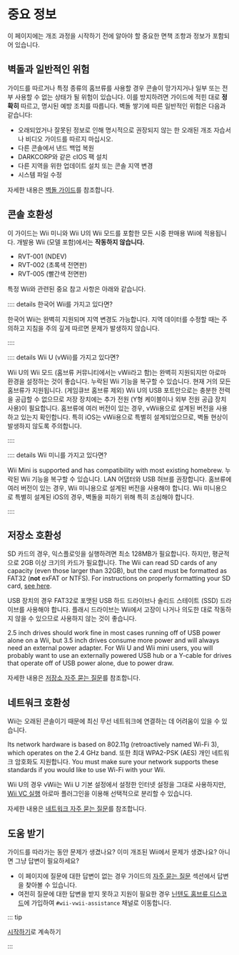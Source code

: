 # 중요 정보

이 페이지에는 개조 과정을 시작하기 전에 알아야 할 중요한 면책 조항과 정보가 포함되어 있습니다.

## 벽돌과 일반적인 위험

가이드를 따르거나 특정 종류의 홈브류를 사용할 경우 콘솔이 망가지거나 일부 또는 전부 사용할 수 없는 상태가 될 위험이 있습니다. 이를 방지하려면 가이드에 적힌 대로 **정확히** 따르고, 명시된 예방 조치를 따릅니다. 벽돌 쌓기에 따른 일반적인 위험은 다음과 같습니다:

- 오래되었거나 잘못된 정보로 인해 명시적으로 권장되지 않는 한 오래된 개조 자습서나 비디오 가이드를 따르지 마십시오.
- 다른 콘솔에서 낸드 백업 복원
- DARKCORP와 같은 cIOS 팩 설치
- 다른 지역을 위한 업데이트 설치 또는 콘솔 지역 변경
- 시스템 파일 수정

자세한 내용은 [벽돌 가이드](bricks)를 참조합니다.

## 콘솔 호환성

이 가이드는 Wii 미니와 Wii U의 Wii 모드를 포함한 모든 시중 판매용 Wii에 적용됩니다.
개발용 Wii (모델 포함)에서는 **작동하지 않습니다.**

- RVT-001 (NDEV)
- RVT-002 (초록색 전면판)
- RVT-005 (빨간색 전면판)

특정 Wii와 관련된 중요 참고 사항은 아래와 같습니다.

:::: details 한국어 Wii를 가지고 있다면?

한국어 Wii는 완벽히 지원되며 지역 변경도 가능합니다.
지역 데이터를 수정할 때는 주의하고 지침을 주의 깊게 따르면 문제가 발생하지 않습니다.

::::

:::: details Wii U (vWii)를 가지고 있다면?

Wii U의 Wii 모드 (홈브류 커뮤니티에서는 vWii라고 함)는 완벽히 지원되지만 아로마 환경을 설정하는 것이 좋습니다.
누락된 Wii 기능을 복구할 수 있습니다. 현재 거의 모든 홈브류가 지원됩니다. (게임큐브 홈브류 제외)
Wii U의 USB 포트만으로는 충분한 전력을 공급할 수 없으므로 저장 장치에는 추가 전원 (Y형 케이블이나 외부 전원 공급 장치 사용)이 필요합니다.
홈브류에 여러 버전이 있는 경우, vWii용으로 설계된 버전을 사용하고 있는지 확인합니다.
특히 iOS는 vWii용으로 특별히 설계되었으므로, 벽돌 현상이 발생하지 않도록 주의합니다.

::::

:::: details Wii 미니를 가지고 있다면?

Wii Mini is supported and has compatibility with most existing homebrew.
누락된 Wii 기능을 복구할 수 있습니다. LAN 어댑터와 USB 허브를 권장합니다.
홈브류에 여러 버전이 있는 경우, Wii 미니용으로 설계된 버전을 사용해야 합니다.
Wii 미니용으로 특별히 설계된 iOS의 경우, 벽돌을 피하기 위해 특히 조심해야 합니다.

::::

## 저장소 호환성

SD 카드의 경우, 익스플로잇을 실행하려면 최소 128MB가 필요합니다. 하지만, 평균적으로 2GB 이상 크기의 카드가 필요합니다. The Wii can read SD cards of any capacity (even those larger than 32GB), but the card must be formatted as FAT32 (**not** exFAT or NTFS). For instructions on properly formatting your SD card, [see here](https://wiki.hacks.guide/wiki/Formatting_an_SD_card).

USB 장치의 경우 FAT32로 포맷된 USB 하드 드라이브나 솔리드 스테이트 (SSD) 드라이브를 사용해야 합니다. 플래시 드라이브는 Wii에서 고장이 나거나 의도한 대로 작동하지 않을 수 있으므로 사용하지 않는 것이 좋습니다.

2.5 inch drives should work fine in most cases running off of USB power alone on a Wii, but 3.5 inch drives consume more power and will always need an external power adapter. For Wii U and Wii mini users, you will probably want to use an externally powered USB hub or a Y-cable for drives that operate off of USB power alone, due to power draw.

자세한 내용은 [저장소 자주 묻는 질문](faq#storage-device-faq)를 참조합니다.

## 네트워크 호환성

Wii는 오래된 콘솔이기 때문에 최신 무선 네트워크에 연결하는 데 어려움이 있을 수 있습니다.

Its network hardware is based on 802.11g (retroactively named Wi-Fi 3), which operates on the 2.4 GHz band. 또한 최대 WPA2-PSK (AES) 개인 네트워크 암호화도 지원합니다. You must make sure your network supports these standards if you would like to use Wi-Fi with your Wii.

Wii U의 경우 vWii는 Wii U 기본 설정에서 설정한 인터넷 설정을 그대로 사용하지만, [Wii VC 실행](https://hb-app.store/wiiu/WiiVCLaunch) 아로마 플러그인을 이용해 선택적으로 분리할 수 있습니다.

자세한 내용은 [네트워크 자주 묻는 질문](faq#networking-faq)를 참조합니다.

## 도움 받기

가이드를 따라가는 동안 문제가 생겼나요? 이미 개조된 Wii에서 문제가 생겼나요? 아니면 그냥 답변이 필요하세요?

- 이 페이지에 질문에 대한 답변이 없는 경우 가이드의 [자주 묻는 질문](faq) 섹션에서 답변을 찾아볼 수 있습니다.
- 여전히 질문에 대한 답변을 받지 못하고 지원이 필요한 경우 [닌텐도 홈브류 디스코드](https://discord.gg/C29hYvh)에 가입하여 `#wii-vwii-assistance` 채널로 이동합니다.

::: tip

[시작하기](get-started)로 계속하기

:::



